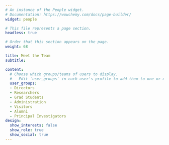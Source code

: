 ```yaml
---
# An instance of the People widget.
# Documentation: https://wowchemy.com/docs/page-builder/
widget: people

# This file represents a page section.
headless: true

# Order that this section appears on the page.
weight: 68

title: Meet the Team
subtitle:

content:
  # Choose which groups/teams of users to display.
  #   Edit `user_groups` in each user's profile to add them to one or more of these groups.
  user_groups:
  - Directors
  - Researchers
  - Grad Students
  - Administration
  - Visitors
  - Alumni
  - Principal Investigators
design:
  show_interests: false
  show_role: true
  show_social: true
---
```

